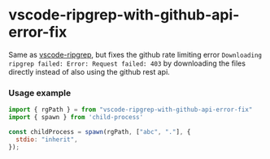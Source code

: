 # vscode-ripgrep-with-github-api-error-fix

Same as [vscode-ripgrep](https://github.com/microsoft/vscode-ripgrep), but fixes the github rate limiting error `Downloading ripgrep failed: Error: Request failed: 403` by downloading the files directly instead of also using the github rest api.

### Usage example

```js
import { rgPath } = from "vscode-ripgrep-with-github-api-error-fix"
import { spawn } from 'child-process'

const childProcess = spawn(rgPath, ["abc", "."], {
  stdio: "inherit",
});
```
